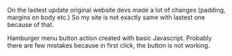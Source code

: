 On the lastest update original website devs made a lot of changes (padding, margins on body etc.)
So my site is not exactly same with lastest one because of that.

Hamburger menu button action created with basic Javascript. Probably there are few mistakes because in first click, the button is not working.

